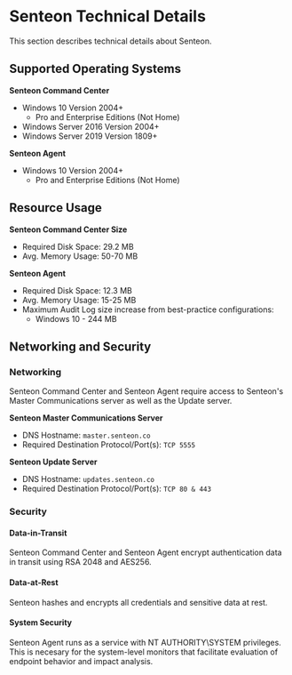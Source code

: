 # Senteon Technical Details

This section describes technical details about Senteon.

## Supported Operating Systems

**Senteon Command Center**

- Windows 10 Version 2004+
    - Pro and Enterprise Editions (Not Home)
- Windows Server 2016 Version 2004+
- Windows Server 2019 Version 1809+

**Senteon Agent**

- Windows 10 Version 2004+
    - Pro and Enterprise Editions (Not Home)

## Resource Usage

**Senteon Command Center Size**

- Required Disk Space: 29.2 MB
- Avg. Memory Usage: 50-70 MB


**Senteon Agent**

- Required Disk Space: 12.3 MB
- Avg. Memory Usage: 15-25 MB
- Maximum Audit Log size increase from best-practice configurations:
    - Windows 10 - 244 MB


## Networking and Security

### Networking

Senteon Command Center and Senteon Agent require access to Senteon's Master Communications server as well as the Update server.

**Senteon Master Communications Server**

  - DNS Hostname: `master.senteon.co`
  - Required Destination Protocol/Port(s): `TCP 5555`


**Senteon Update Server**

  - DNS Hostname: `updates.senteon.co`
  - Required Destination Protocol/Port(s): `TCP 80 & 443`

### Security

#### Data-in-Transit

Senteon Command Center and Senteon Agent encrypt authentication data in transit using RSA 2048 and AES256. 

#### Data-at-Rest

Senteon hashes and encrypts all credentials and sensitive data at rest.

#### System Security

Senteon Agent runs as a service with NT AUTHORITY\SYSTEM privileges. This is necesary for the system-level monitors that facilitate evaluation of endpoint behavior and impact analysis.
